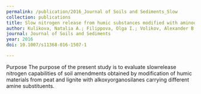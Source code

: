 ```yaml
---
permalink: /publication/2016_Journal of Soils and Sediments_Slow 
collection: publications
title: Slow nitrogen release from humic substances modified with aminoorganosilanes
author: Kulikova, Natalia A.; Filippova, Olga I.; Volikov, Alexander B.; Perminova, Irina V.
journal: Journal of Soils and Sediments
year: 2016
doi: 10.1007/s11368-016-1507-1

---
```


Purpose The purpose of the present study is to evaluate slowrelease nitrogen capabilities of soil amendments obtained by modification of humic materials from peat and lignite with alkoxyorganosilanes carrying different amine substituents.
